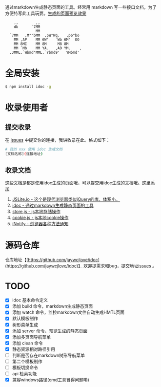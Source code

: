 
通过markdown生成静态页面的工具。经常用 markdown 写一些接口文档，为了方便特写此工具玩耍。[生成的页面预览效果](http://jaywcjlove.github.io/idoc) 

```
    ,,        ,,
    db      `7MM
              MM
  `7MM   ,M""bMM  ,pW"Wq.   ,p6"bo
    MM ,AP    MM 6W'   `Wb 6M'  OO
    MM 8MI    MM 8M     M8 8M
    MM `Mb    MM YA.   ,A9 YM.    ,
  .JMML.`Wbmd"MML.`Ybmd9'   YMbmd'
```

# 全局安装

```bash
$ npm install idoc -g
```


# 收录使用者

## 提交收录

在 [issues](https://github.com/jaywcjlove/idoc/issues) 中提交你的连接，我讲收录在此。格式如下：

```bash
# 我的 xxx 使用 idoc 生成文档
[文档名称](连接地址) 
```


## 收录文档

这些文档是都是使用idoc生成的页面哦，可以提交用idoc生成的文档哦。这里[添加](https://github.com/jaywcjlove/idoc/issues) 

1. [JSLite.io - 这个是现代浏览器类似jQuery的库，体积小。](http://jslite.github.io/JSLite/) 
2. [idoc - 通过markdown生成静态页面的工具](http://jaywcjlove.github.io/idoc)
3. [store.js - js本地存储操作](http://jaywcjlove.github.io/store.js)
4. [cookie.js - js本地cookie操作](http://jslite.io/cookie.js/)
5. [iNotify - 浏览器各种方法通知](jaywcjlove.github.io/iNotify)


# 源码仓库

仓库地址【[https://github.com/jaywcjlove/idoc](https://github.com/jaywcjlove/idoc)】 欢迎提需求和bug，提交地址[issues](https://github.com/jaywcjlove/idoc/issues) 。



# TODO

- [x] idoc 基本命令定义
- [x] 添加 build 命令，markdown生成静态页面
- [x] 添加 watch 命令，监控markdown文件自动生成HMTL页面
- [x] 默认模板制作
- [x] 树形菜单生成
- [x] 添加 server 命令，预览生成的静态页面
- [x] 添加多页面导航菜单
- [x] 添加 clean 命令
- [x] 静态资源相对路径引用
- [ ] 判断是否存在markdown树形导航菜单
- [ ] 第二个模板制作
- [ ] 模板切换命令
- [ ] api 检索功能
- [x] 兼容windows路径(cmd工具冒得问题嘞)

